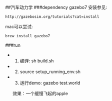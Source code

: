 ##汽车动力学
###dependency
gazebo7
安装参见: 
```
http://gazebosim.org/tutorials?cat=install
```
mac可以尝试: 
```
brew install gazebo7
```
###run

 * 1. 编译: sh build.sh
 * 2. source setup_running_env.sh
 * 3. 运行demo: gazebo test.world
   
   效果：一个缓慢飞起的apple



